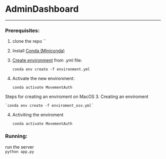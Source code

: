 # AdminDashboard
------

### Prerequisites:
1. clone the repo ``<br>
2. Install [Conda (Miniconda)](https://docs.conda.io/en/latest/miniconda.html)
3. [Create environment](https://docs.conda.io/projects/conda/en/latest/user-guide/tasks/manage-environments.html#creating-an-environment-from-an-environment-yml-file) from .yml file: 

    `conda env create -f environment.yml`
4. Activate the new environment:

    `conda activate MovementAuth`

Steps for creating an enviroment on MacOS
3. Creating an enviroment  

    `conda env create -f enviroment_osx.yml`

4. Activiting the enviroment 

    `conda activate MovementAuth`

### Running:
run the server<br>
`python app.py`<br>